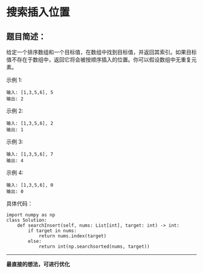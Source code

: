 # 搜索插入位置
## 题目简述：
给定一个排序数组和一个目标值，在数组中找到目标值，并返回其索引。如果目标值不存在于数组中，返回它将会被按顺序插入的位置。你可以假设数组中无重复元素。

示例 1:

	输入: [1,3,5,6], 5
	输出: 2

示例 2:

	输入: [1,3,5,6], 2
	输出: 1

示例 3:

	输入: [1,3,5,6], 7
	输出: 4

示例 4:

	输入: [1,3,5,6], 0
	输出: 0
    
具体代码：

	import numpy as np
	class Solution:
	    def searchInsert(self, nums: List[int], target: int) -> int:
	        if target in nums:
	            return nums.index(target)
	        else:
	            return int(np.searchsorted(nums, target))

---
**最直接的想法，可进行优化**
